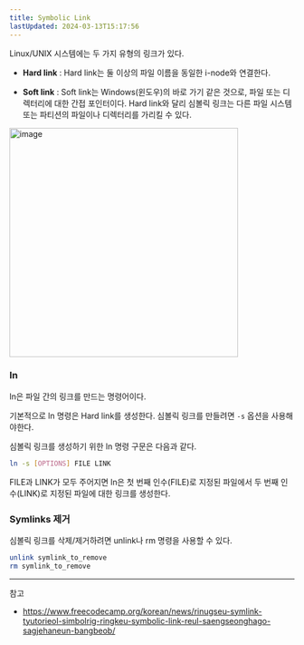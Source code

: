 ```yaml
---
title: Symbolic Link
lastUpdated: 2024-03-13T15:17:56
---
```


Linux/UNIX 시스템에는 두 가지 유형의 링크가 있다. 

- **Hard link** : Hard link는 둘 이상의 파일 이름을 동일한 i-node와 연결한다.

- **Soft link** : Soft link는 Windows(윈도우)의 바로 가기 같은 것으로, 파일 또는 디렉터리에 대한 간접 포인터이다. Hard link와 달리 심볼릭 링크는 다른 파일 시스템 또는 파티션의 파일이나 디렉터리를 가리킬 수 있다.

<img width="404" alt="image" src="https://github.com/rlaisqls/TIL/assets/81006587/57de5a31-a97a-4c4b-bf5d-e9488b45b60f">


### ln

ln은 파일 간의 링크를 만드는 명령어이다.

기본적으로 ln 명령은 Hard link를 생성한다. 심볼릭 링크를 만들려면 `-s` 옵션을 사용해야한다. 

심볼릭 링크를 생성하기 위한 ln 명령 구문은 다음과 같다.

```bash
ln -s [OPTIONS] FILE LINK
```

FILE과 LINK가 모두 주어지면 ln은 첫 번째 인수(FILE)로 지정된 파일에서 두 번째 인수(LINK)로 지정된 파일에 대한 링크를 생성한다.

### Symlinks 제거

심볼릭 링크를 삭제/제거하려면 unlink나 rm 명령을 사용할 수 있다.

```bash
unlink symlink_to_remove
rm symlink_to_remove
```

---
참고
- https://www.freecodecamp.org/korean/news/rinugseu-symlink-tyutorieol-simbolrig-ringkeu-symbolic-link-reul-saengseonghago-sagjehaneun-bangbeob/